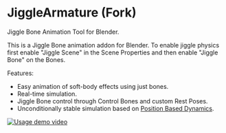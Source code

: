 # JiggleArmature (Fork)
Jiggle Bone Animation Tool for Blender.
 
This is a Jiggle Bone animation addon for Blender. To enable jiggle physics first enable "Jiggle Scene" in the 
Scene Properties and then enable "Jiggle Bone" on the Bones.

Features:
 - Easy animation of soft-body effects using just bones.
 - Real-time simulation.  
 - Jiggle Bone control through Control Bones and custom Rest Poses.
 - Unconditionally stable simulation based on [Position Based Dynamics](https://github.com/InteractiveComputerGraphics/PositionBasedDynamics).

[![Usage demo video](https://img.youtube.com/vi/Irv5P7PEc1k/0.jpg)](https://www.youtube.com/watch?v=Irv5P7PEc1k "Usage demonstration (original version)")
 
